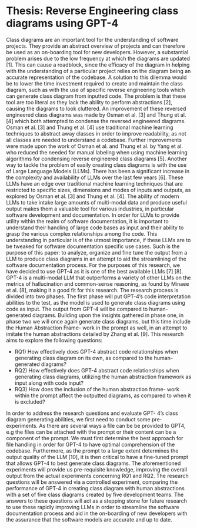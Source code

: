 # Thesis: Reverse Engineering class diagrams using GPT-4
Class diagrams are an important tool for the understanding of software
projects. They provide an abstract overview of projects and can therefore be
used as an on-boarding tool for new developers. However, a substantial problem
arises due to the low frequency at which the diagrams are updated [1]. This can
cause a roadblock, since the efficacy of the diagram in helping with the
understanding of a particular project relies on the diagram being an accurate
representation of the codebase. A solution to this dilemma would be to lower
the time investment required to create and maintain the class diagram, such as
with the use of specific reverse engineering tools which can generate class
diagram from inputted code. The problem is that these tool are too literal as
they lack the ability to perform abstractions [2], causing the diagrams to look
cluttered. An improvement of these reversed engineered class diagrams was made
by Osman et al. [3] and Thung et al. [4] which both attempted to condense the
reversed engineered diagrams. Osman et al. [3] and Thung et al. [4] use
traditional machine learning techniques to abstract away classes in order to
improve readability, as not all classes are needed to understand a codebase.
Further improvements were made upon the work of Osman et al. and Thung et al.
by Yang et al. who reduced the needed for manual labeling when using machine
learning algorithms for condensing reverse engineered class diagrams [5].
Another way to tackle the problem of easily creating class diagrams is with the
use of Large Language Models (LLMs). There has been a significant increase in
the complexity and availability of LLMs over the last few years [6]. These LLMs
have an edge over traditional machine learning techniques that are restricted
to specific sizes, dimensions and modes of inputs and outputs, as explored by
Osman et al. [3] and Thung et al. [4]. The ability of modern LLMs to take
intake large amounts of multi-modal data and produce useful output makes them a
valuable tool for various industries, in particular software development and
documentation. In order for LLMs to provide utility within the realm of
software documentation, it is important to understand their handling of large
code bases as input and their ability to grasp the various complex
relationships among the code. This understanding in particular is of the utmost
importance, if these LLMs are to be tweaked for software documentation specific
use cases. Such is the purpose of this paper: to analyze, organize and fine
tune the output from a LLM to produce class diagrams in an attempt to aid the
streamlining of the software documentation process. For the purposes of this
research, we have decided to use GPT-4 as it is one of the best available LLMs
[7] [8]. GPT-4 is a multi-modal LLM that outperforms a variety of other LLMs on
the metrics of hallucination and common-sense reasoning, as found by Minaee et
al. [8], making it a good fit for this research. The research process is
divided into two phases. The first phase will put GPT-4’s code interpretation
abilities to the test, as the model is used to generate class diagrams using
code as input. The output from GPT-4 will be compared to human- generated
diagrams. Building upon the insights gathered in phase one, in phase two we
will once again generate class diagrams, but this time include the Human
Abstraction Frame- work in the prompt as well, in an attempt to imitate the
human abstractions detailed by Zhang et al. [9]. This research aims to explore
the following questions: 
- RQ1) How effectively does GPT-4 abstract code
relationships when generating class diagram on its own, as compared to the
human-generated diagrams?
- RQ2) How effectively does GPT-4 abstract code
relationships when generating class diagrams, utilizing the human abstraction
framework as input along with code input?
- RQ3) How does the inclusion of the human abstraction frame- work within the
prompt affect the outputted diagrams, as compared to when it is excluded?

In order to address the research questions and evaluate GPT- 4’s class diagram
generating abilities, we first need to conduct some pre-experiments. As there
are several ways a file can be be provided to GPT4, e.g the files can be
attached with the prompt or their content can be a component of the prompt.
We must first determine the best approach for file handling in order for GPT-4
to have optimal comprehension of the codebase. Furthermore, as the prompt to
a large extent determines the output quality of the LLM [10], it is then
critical to have a fine-tuned prompt that allows GPT-4 to best generate
class diagrams. The aforementioned experiments will provide us pre-requisite
knowledge, improving the overall output from the actual experiments concerning
RQ1 and RQ2. The research questions will be answered via a controlled
experiment, comparing the performance of GPT-4 in creating class diagram
with human abstractions with a set of five class diagrams created by five
development teams. The answers to these questions will act as a stepping
stone for future research to use these rapidly improving LLMs in order to
streamline the software documentation process and aid in the on-boarding
of new developers with the assurance that the software models are accurate
and up to date.
